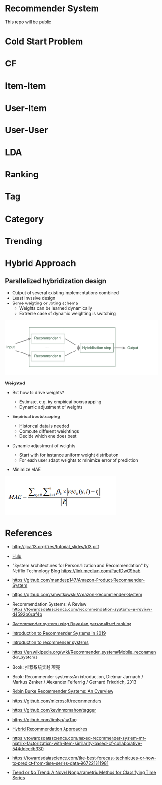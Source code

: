 # Recommender System

This repo will be public


# Cold Start Problem

# CF

# Item-Item

# User-Item

# User-User

# LDA

# Ranking

# Tag 

# Category

# Trending



# Hybrid Approach 

## Parallelized hybridization design

- Output of several existing implementations combined
- Least invasive design
- Some weigting or voting schema
    - Weights can be learned dynamically
    - Extreme case of dynamic weighting is switching
    
    
![](res/parallelized_hybridization_design_idea.PNG)
    
**Weighted**

- But how to drive weights?
    - Estimate, e.g. by empirical bootstrapping
    - Dynamic adjustment of weights

- Empirical bootstrapping
    - Historical data is needed
    - Compute different weightings
    - Decide which one does best
    
- Dynamic adjustment of weights
    - Start with for instance uniform weight distribution
    - For each user adapt weights to minimize error of prediction
    
- Minimize MAE

![](res/parallelized_hybridization_design_weighted_MAE.PNG)





# References

- http://ijcai13.org/files/tutorial_slides/td3.pdf

- [Hulu](https://web.archive.org/web/20170406065247/http://tech.hulu.com/blog/2011/09/19/recommendation-system.html)

- "System Architectures for Personalization and Recommendation" by Netflix Technology Blog https://link.medium.com/PaefDwO9bab

- https://github.com/mandeep147/Amazon-Product-Recommender-System

- https://github.com/smwitkowski/Amazon-Recommender-System

- Recommendation Systems: A Review https://towardsdatascience.com/recommendation-systems-a-review-d4592b6caf4b

- [Recommender system using Bayesian personalized ranking](https://towardsdatascience.com/recommender-system-using-bayesian-personalized-ranking-d30e98bba0b9)

- [Introduction to Recommender Systems in 2019](https://tryolabs.com/blog/introduction-to-recommender-systems/)

- [Introduction to recommender systems](https://towardsdatascience.com/introduction-to-recommender-systems-6c66cf15ada)

- https://en.wikipedia.org/wiki/Recommender_system#Mobile_recommender_systems

- Book: 推荐系统实践 项亮

- Book: Recommender systems:An introduction, Dietmar Jannach / Markus Zanker / Alexander Felfernig / Gerhard Friedrich, 2013

- [Robin Burke Recommender Systems: An Overview](https://www.researchgate.net/publication/220604600_Recommender_Systems_An_Overview)

- https://github.com/microsoft/recommenders

- https://github.com/kevinmcmahon/tagger

- https://github.com/timlyo/pyTag

- [Hybrid Recommendation Approaches](https://www.math.uci.edu/icamp/courses/math77b/lecture_12w/pdfs/Chapter%2005%20-%20Hybrid%20recommendation%20approaches.pdf)

- https://towardsdatascience.com/mixed-recommender-system-mf-matrix-factorization-with-item-similarity-based-cf-collaborative-544ddcedb330


- https://towardsdatascience.com/the-best-forecast-techniques-or-how-to-predict-from-time-series-data-967221811981

- [Trend or No Trend: A Novel Nonparametric Method for Classifying Time Series](https://dspace.mit.edu/handle/1721.1/85399)
